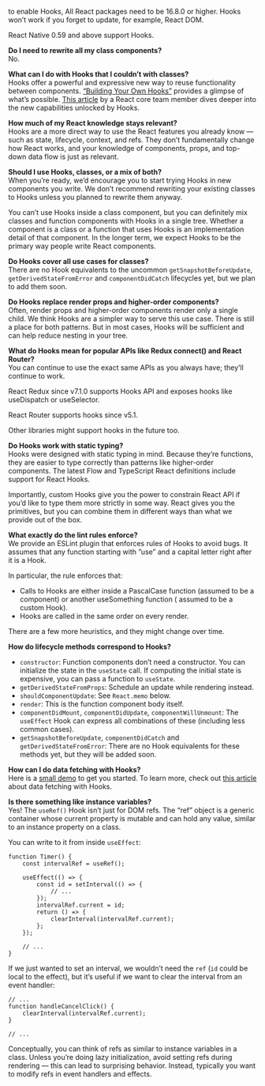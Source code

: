 to enable Hooks, All React packages need to be 16.8.0 or higher. Hooks won’t work if you forget to update, for example,
React DOM.

React Native 0.59 and above support Hooks.

**Do I need to rewrite all my class components?**  
No.

**What can I do with Hooks that I couldn’t with classes?**  
Hooks offer a powerful and expressive new way to reuse functionality between
components. [“Building Your Own Hooks”](https://reactjs.org/docs/hooks-custom.html)
provides a glimpse of what’s
possible. [This article](https://medium.com/@dan_abramov/making-sense-of-react-hooks-fdbde8803889) by a React core team
member dives deeper into the new capabilities unlocked by Hooks.

**How much of my React knowledge stays relevant?**  
Hooks are a more direct way to use the React features you already know — such as state, lifecycle, context, and refs.
They don’t fundamentally change how React works, and your knowledge of components, props, and top-down data flow is just
as relevant.

**Should I use Hooks, classes, or a mix of both?**  
When you’re ready, we’d encourage you to start trying Hooks in new components you write. We don’t recommend rewriting
your existing classes to Hooks unless you planned to rewrite them anyway.

You can’t use Hooks inside a class component, but you can definitely mix classes and function components with Hooks in a
single tree. Whether a component is a class or a function that uses Hooks is an implementation detail of that component.
In the longer term, we expect Hooks to be the primary way people write React components.

**Do Hooks cover all use cases for classes?**  
There are no Hook equivalents to the uncommon `getSnapshotBeforeUpdate`, `getDerivedStateFromError`
and `componentDidCatch` lifecycles yet, but we plan to add them soon.

**Do Hooks replace render props and higher-order components?**  
Often, render props and higher-order components render only a single child. We think Hooks are a simpler way to serve
this use case. There is still a place for both patterns. But in most cases, Hooks will be sufficient and can help reduce
nesting in your tree.

**What do Hooks mean for popular APIs like Redux connect() and React Router?**  
You can continue to use the exact same APIs as you always have; they’ll continue to work.

React Redux since v7.1.0 supports Hooks API and exposes hooks like useDispatch or useSelector.

React Router supports hooks since v5.1.

Other libraries might support hooks in the future too.

**Do Hooks work with static typing?**  
Hooks were designed with static typing in mind. Because they’re functions, they are easier to type correctly than
patterns like higher-order components. The latest Flow and TypeScript React definitions include support for React Hooks.

Importantly, custom Hooks give you the power to constrain React API if you’d like to type them more strictly in some
way. React gives you the primitives, but you can combine them in different ways than what we provide out of the box.

**What exactly do the lint rules enforce?**  
We provide an ESLint plugin that enforces rules of Hooks to avoid bugs. It assumes that any function starting with ”use”
and a capital letter right after it is a Hook.

In particular, the rule enforces that:

- Calls to Hooks are either inside a PascalCase function (assumed to be a component) or another useSomething function (
  assumed to be a custom Hook).
- Hooks are called in the same order on every render.

There are a few more heuristics, and they might change over time.

**How do lifecycle methods correspond to Hooks?**

- `constructor`: Function components don’t need a constructor. You can initialize the state in the `useState` call. If
  computing the initial state is expensive, you can pass a function to `useState`.
- `getDerivedStateFromProps`: Schedule an update while rendering instead.
- `shouldComponentUpdate`: See `React.memo` below.
- `render`: This is the function component body itself.
- `componentDidMount`, `componentDidUpdate`, `componentWillUnmount`: The `useEffect` Hook can express all combinations
  of these (including less common cases).
- `getSnapshotBeforeUpdate`, `componentDidCatch` and `getDerivedStateFromError`: There are no Hook equivalents for these
  methods yet, but they will be added soon.

**How can I do data fetching with Hooks?**  
Here is a [small demo](https://codesandbox.io/s/jvvkoo8pq3) to get you started. To learn more, check
out [this article](https://www.robinwieruch.de/react-hooks-fetch-data/)
about data fetching with Hooks.

**Is there something like instance variables?**  
Yes! The `useRef()` Hook isn’t just for DOM refs. The “ref” object is a generic container whose current property is
mutable and can hold any value, similar to an instance property on a class.

You can write to it from inside `useEffect`:

```tsx
function Timer() {
    const intervalRef = useRef();

    useEffect(() => {
        const id = setInterval(() => {
            // ...
        });
        intervalRef.current = id;
        return () => {
            clearInterval(intervalRef.current);
        };
    });

    // ...
}
```

If we just wanted to set an interval, we wouldn’t need the `ref` (`id` could be local to the effect), but it’s useful if
we want to clear the interval from an event handler:

```tsx
// ...
function handleCancelClick() {
    clearInterval(intervalRef.current);
}

// ...
```

Conceptually, you can think of refs as similar to instance variables in a class. Unless you’re doing lazy
initialization, avoid setting refs during rendering — this can lead to surprising behavior. Instead, typically you want
to modify refs in event handlers and effects.

